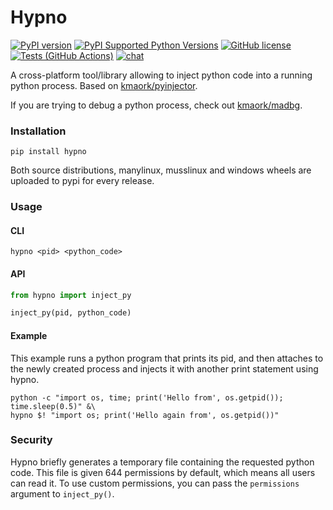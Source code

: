 # Hypno

[![PyPI version](https://badge.fury.io/py/hypno.svg)](https://badge.fury.io/py/hypno)
[![PyPI Supported Python Versions](https://img.shields.io/pypi/pyversions/hypno.svg)](https://pypi.python.org/pypi/hypno/)
[![GitHub license](https://img.shields.io/github/license/kmaork/hypno)](https://github.com/kmaork/hypno/blob/master/LICENSE.txt)
[![Tests (GitHub Actions)](https://github.com/kmaork/hypno/workflows/Tests/badge.svg)](https://github.com/kmaork/hypno)
[![chat](https://img.shields.io/discord/850821971616858192.svg?logo=discord)](https://discord.gg/P3mN92eM2X)

A cross-platform tool/library allowing to inject python code into a running python process.
Based on [kmaork/pyinjector](https://github.com/kmaork/pyinjector).

If you are trying to debug a python process, check out [kmaork/madbg](https://github.com/kmaork/madbg).

### Installation
```shell script
pip install hypno
```
Both source distributions, manylinux, musslinux and windows wheels are uploaded to pypi for every release.

### Usage
#### CLI
```shell script
hypno <pid> <python_code>
```

#### API
```python
from hypno import inject_py

inject_py(pid, python_code)
```

#### Example
This example runs a python program that prints its pid, and then attaches to the newly created process and
injects it with another print statement using hypno.
```shell script
python -c "import os, time; print('Hello from', os.getpid()); time.sleep(0.5)" &\
hypno $! "import os; print('Hello again from', os.getpid())"
```

### Security
Hypno briefly generates a temporary file containing the requested python code.
This file is given 644 permissions by default, which means all users can read it.
To use custom permissions, you can pass the `permissions` argument to `inject_py()`.
